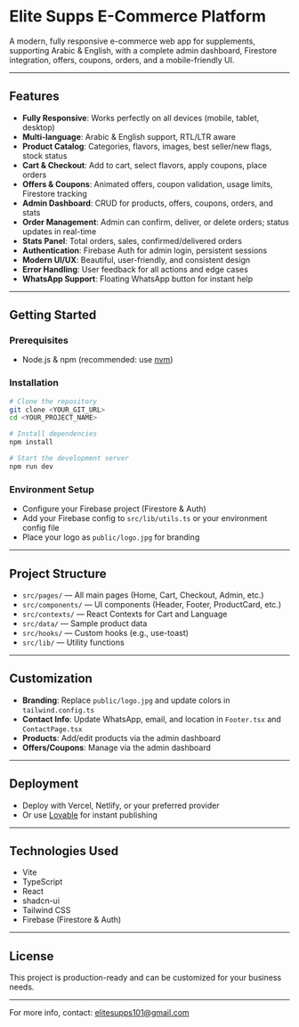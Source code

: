 # Elite Supps E-Commerce Platform

A modern, fully responsive e-commerce web app for supplements, supporting Arabic & English, with a complete admin dashboard, Firestore integration, offers, coupons, orders, and a mobile-friendly UI.

---

## Features

- **Fully Responsive**: Works perfectly on all devices (mobile, tablet, desktop)
- **Multi-language**: Arabic & English support, RTL/LTR aware
- **Product Catalog**: Categories, flavors, images, best seller/new flags, stock status
- **Cart & Checkout**: Add to cart, select flavors, apply coupons, place orders
- **Offers & Coupons**: Animated offers, coupon validation, usage limits, Firestore tracking
- **Admin Dashboard**: CRUD for products, offers, coupons, orders, and stats
- **Order Management**: Admin can confirm, deliver, or delete orders; status updates in real-time
- **Stats Panel**: Total orders, sales, confirmed/delivered orders
- **Authentication**: Firebase Auth for admin login, persistent sessions
- **Modern UI/UX**: Beautiful, user-friendly, and consistent design
- **Error Handling**: User feedback for all actions and edge cases
- **WhatsApp Support**: Floating WhatsApp button for instant help

---

## Getting Started

### Prerequisites
- Node.js & npm (recommended: use [nvm](https://github.com/nvm-sh/nvm#installing-and-updating))

### Installation
```sh
# Clone the repository
git clone <YOUR_GIT_URL>
cd <YOUR_PROJECT_NAME>

# Install dependencies
npm install

# Start the development server
npm run dev
```

### Environment Setup
- Configure your Firebase project (Firestore & Auth)
- Add your Firebase config to `src/lib/utils.ts` or your environment config file
- Place your logo as `public/logo.jpg` for branding

---

## Project Structure
- `src/pages/` — All main pages (Home, Cart, Checkout, Admin, etc.)
- `src/components/` — UI components (Header, Footer, ProductCard, etc.)
- `src/contexts/` — React Contexts for Cart and Language
- `src/data/` — Sample product data
- `src/hooks/` — Custom hooks (e.g., use-toast)
- `src/lib/` — Utility functions

---

## Customization
- **Branding**: Replace `public/logo.jpg` and update colors in `tailwind.config.ts`
- **Contact Info**: Update WhatsApp, email, and location in `Footer.tsx` and `ContactPage.tsx`
- **Products**: Add/edit products via the admin dashboard
- **Offers/Coupons**: Manage via the admin dashboard

---

## Deployment
- Deploy with Vercel, Netlify, or your preferred provider
- Or use [Lovable](https://lovable.dev/projects/751f079d-79b4-4d8a-824c-6398782ab2bc) for instant publishing

---

## Technologies Used
- Vite
- TypeScript
- React
- shadcn-ui
- Tailwind CSS
- Firebase (Firestore & Auth)

---

## License
This project is production-ready and can be customized for your business needs.

---

For more info, contact: elitesupps101@gmail.com
